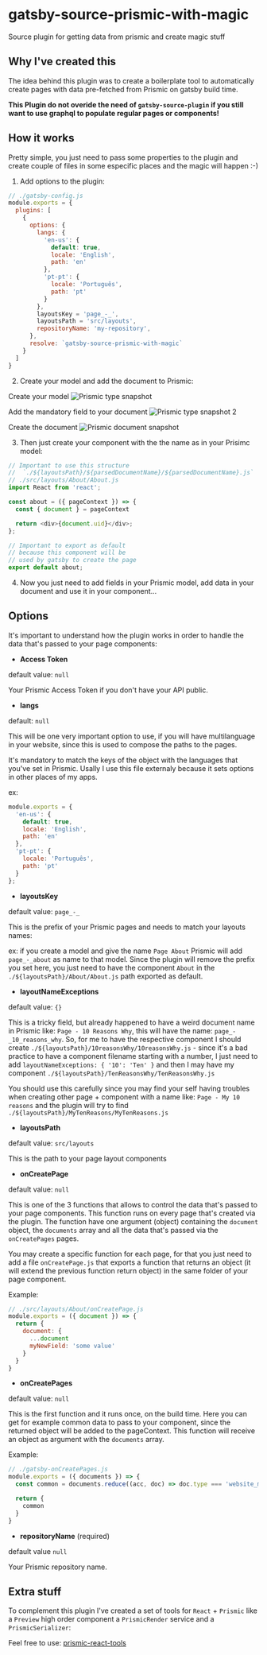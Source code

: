 # gatsby-source-prismic-with-magic

Source plugin for getting data from prismic and create magic stuff

## Why I've created this

The idea behind this plugin was to create a boilerplate tool to automatically create pages with data pre-fetched from Prismic on gatsby build time.

**This Plugin do not overide the need of `gatsby-source-plugin` if you still want to use graphql to populate regular pages or components!**

## How it works

Pretty simple, you just need to pass some properties to the plugin and create couple of files in some especific places and the magic will happen :-)

1. Add options to the plugin:

```javascript
// ./gatsby-config.js
module.exports = {
  plugins: [
    {
      options: {
        langs: {
          'en-us': {
            default: true,
            locale: 'English',
            path: 'en'
          },
          'pt-pt': {
            locale: 'Português',
            path: 'pt'
          }
        },
        layoutsKey = 'page_-_',
        layoutsPath = 'src/layouts',
        repositoryName: 'my-repository',
      },
      resolve: `gatsby-source-prismic-with-magic`
    }
  ]
}
```

2. Create your model and add the document to Prismic:

Create your model
![Prismic type snapshot](prismic-custom-type.png)

Add the mandatory field to your document
![Prismic type snapshot 2](prismic-custom-type2.png)

Create the document
![Prismic document snapshot](prismic-add-document.png)

3. Then just create your component with the the name as in your Prisimc model:
```javascript
// Important to use this structure
//  `./${layoutsPath}/${parsedDocumentName}/${parsedDocumentName}.js`
// ./src/layouts/About/About.js
import React from 'react';

const about = ({ pageContext }) => {
  const { document } = pageContext

  return <div>{document.uid}</div>;
};

// Important to export as default
// because this component will be
// used by gatsby to create the page
export default about;
```

4. Now you just need to add fields in your Prismic model, add data in your document and use it in your component...

## Options

It's important to understand how the plugin works in order to handle the data that's passed to your page components:

- **Access Token**

default value: `null`

Your Prismic Access Token if you don't have your API public.

- **langs**

default: `null`

This will be one very important option to use, if you will have multilanguage in your website, since this is used to compose the paths to the pages.

It's mandatory to match the keys of the object with the languages that you've set in Prismic. Usally I use this file externaly because it sets options in other places of my apps.

ex:
```javascript
module.exports = {
  'en-us': {
    default: true,
    locale: 'English',
    path: 'en'
  },
  'pt-pt': {
    locale: 'Português',
    path: 'pt'
  }
};
```

- **layoutsKey**

default value: `page_-_`

This is the prefix of your Prismic pages and needs to match your layouts names:

ex:
if you create a model and give the name `Page About` Prismic will add `page_-_about` as name to that model. Since the plugin will remove the prefix you set here, you just need to have the component `About` in the `./${layoutsPath}/About/About.js` path exported as default.

- **layoutNameExceptions**

default value: `{}`

This is a tricky field, but already happened to have a weird document name in Prismic like: `Page - 10 Reasons Why`, this will have the name: `page_-_10_reasons_why`. So, for me to have the respective component I should create `./${layoutsPath}/10reasonsWhy/10reasonsWhy.js` - since it's a bad practice to have a component filename starting with a number, I just need to add `layoutNameExceptions: { '10': 'Ten' }` and then I may have my component `./${layoutsPath}/TenReasonsWhy/TenReasonsWhy.js`

You should use this carefully since you may find your self having troubles when creating other page + component with a name like: `Page - My 10 reasons` and the plugin will try to find `./${layoutsPath}/MyTenReasons/MyTenReasons.js`

- **layoutsPath**

default value: `src/layouts`

This is the path to your page layout components

- **onCreatePage**

default value: `null`

This is one of the 3 functions that allows to control the data that's passed to your page components. This function runs on every page that's created via the plugin. The function have one argument (object) containing the `document` object, the `documents` array and all the data that's passed via the `onCreatePages` pages.

You may create a specific function for each page, for that you just need to add a file `onCreatePage.js` that exports a function that returns an object (it will extend the previous function return object) in the same folder of your page component.

Example:
```javascript
// ./src/layouts/About/onCreatePage.js
module.exports = ({ document }) => {
  return {
    document: {
      ...document
      myNewField: 'some value'
    }
  }
}
```

- **onCreatePages**

default value: `null`

This is the first function and it runs once, on the build time. Here you can get for example common data to pass to your component, since the returned object will be added to the pageContext. This function will receive an object as argument with the `documents` array.

Example:
```javascript
// ./gatsby-onCreatePages.js
module.exports = ({ documents }) => {
  const common = documents.reduce((acc, doc) => doc.type === 'website_menus' ? {...acc, ...doc} : acc , {});

  return {
    common
  }
}
```

- **repositoryName** (required)

default value `null`

Your Prismic repository name.

## Extra stuff

To complement this plugin I've created a set of tools for `React` + `Prismic` like a `Preview` high order component a `PrismicRender` service and a `PrismicSerializer`:

Feel free to use:
[prismic-react-tools](https://github.com/kabalpt/prismic-react-tools)